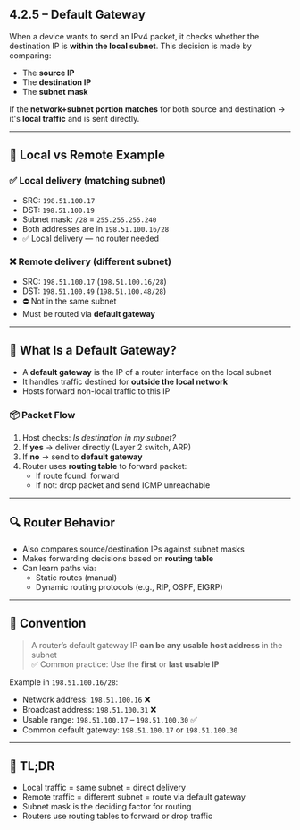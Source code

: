 ## 4.2.5 – Default Gateway

When a device wants to send an IPv4 packet, it checks whether the destination IP is **within the local subnet**. This decision is made by comparing:
- The **source IP**
- The **destination IP**
- The **subnet mask**

If the **network+subnet portion matches** for both source and destination → it's **local traffic** and is sent directly.

---

## 🔁 Local vs Remote Example

### ✅ Local delivery (matching subnet)
- SRC: `198.51.100.17`
- DST: `198.51.100.19`
- Subnet mask: `/28` = `255.255.255.240`
- Both addresses are in `198.51.100.16/28`
- ✅ Local delivery — no router needed

### ❌ Remote delivery (different subnet)
- SRC: `198.51.100.17` (`198.51.100.16/28`)
- DST: `198.51.100.49` (`198.51.100.48/28`)
- ⛔ Not in the same subnet
- Must be routed via **default gateway**

---

## 🚪 What Is a Default Gateway?

- A **default gateway** is the IP of a router interface on the local subnet
- It handles traffic destined for **outside the local network**
- Hosts forward non-local traffic to this IP

### 📦 Packet Flow

1. Host checks: *Is destination in my subnet?*
2. If **yes** → deliver directly (Layer 2 switch, ARP)
3. If **no** → send to **default gateway**
4. Router uses **routing table** to forward packet:
   - If route found: forward
   - If not: drop packet and send ICMP unreachable

---

## 🔍 Router Behavior

- Also compares source/destination IPs against subnet masks
- Makes forwarding decisions based on **routing table**
- Can learn paths via:
  - Static routes (manual)
  - Dynamic routing protocols (e.g., RIP, OSPF, EIGRP)

---

## 📌 Convention

> A router’s default gateway IP **can be any usable host address** in the subnet  
> ✅ Common practice: Use the **first** or **last usable IP**

Example in `198.51.100.16/28`:
- Network address: `198.51.100.16` ❌
- Broadcast address: `198.51.100.31` ❌
- Usable range: `198.51.100.17` – `198.51.100.30` ✅
- Common default gateway: `198.51.100.17` or `198.51.100.30`

---

## 🧠 TL;DR

- Local traffic = same subnet = direct delivery
- Remote traffic = different subnet = route via default gateway
- Subnet mask is the deciding factor for routing
- Routers use routing tables to forward or drop traffic

